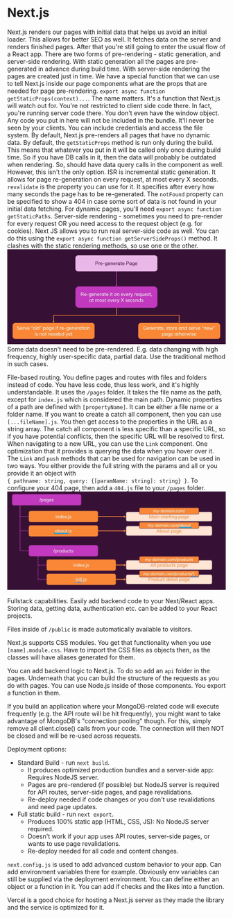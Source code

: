 <h1>Next.js</h1>

Next.js renders our pages with initial data that helps us avoid an initial
loader. This allows for better SEO as well. It fetches data on the server
and renders finished pages. After that you're still going to enter the usual
flow of a React app. There are two forms of pre-rendering - static generation,
and server-side rendering. With static generation all the pages are pre-generated
in advance during build time. With server-side rendering the pages are created
just in time. We have a special function that we can use to tell Next.js inside
our page components what are the props that are needed for page pre-rendering.
`export async function getStaticProps(context)...`. The name matters. It's a function
that Next.js will watch out for. You're not restricted to client side code there.
In fact, you're running server code there. You don't even have the window object.
Any code you put in here will not be included in the bundle. It'll never be seen
by your clients. You can include credentials and access the file system.
By default, Next.js pre-renders all pages that have no dynamic data.
By default, the `getStaticProps` method is run only during the build. This means
that whatever you put in it will be called only once during build time. So if
you have DB calls in it, then the data will probably be outdated when rendering.
So, should have data query calls in the component as well.
However, this isn't the only option. ISR is incremental static generation. It
allows for page re-generation on every request, at most every X seconds.
`revalidate` is the property you can use for it. It specifies after every how 
many seconds the page has to be re-generated. The `notFound` property can be
specified to show a 404 in case some sort of data is not found in your initial
data fetching. For dynamic pages, you'll need `export async function getStaticPaths`.
Server-side rendering - sometimes you need to pre-render for every request OR
you need access to the request object (e.g. for cookies). Next JS allows you to
run real server-side code as well. You can do this using the 
`export async function getServerSideProps()` method. It clashes with the static
rendering methods, so use one or the other.
![diagram](notes-images/page-regeneration.PNG)
Some data doesn't need to be pre-rendered. E.g. data changing with high 
frequency, highly user-specific data, partial data. Use the traditional 
method in such cases.


File-based routing. You define pages and routes with files and folders instead
of code. You have less code, thus less work, and it's highly understandable.
It uses the `/pages` folder. It takes the file name as the path, except for
`index.js` which is considered the main path. Dynamic properties of a path are
defined with `[propertyName]`. It can be either a file name or a folder name.
If you want to create a catch all component, then you can use `[...fileName].js`.
You then get access to the properties in the URL as a string array. The catch all
component is less specific than a specific URL, so if you have potential conflicts,
then the specific URL will be resolved to first.
When navigating to a new URL, you can use the `Link` component. One 
optimization that it provides is querying the data when you hover over it. 
The `Link` and `push` methods that  can be used for navigation can be used in 
two ways. You either provide the full string with the params and all or you 
provide it an object with  
`{ pathname: string, query: {[paramName: string]: string} }`. To configure your
404 page, then add a `404.js` file to your `/pages` folder.
![diagram](notes-images/next-js-file-based-routing.PNG)

Fullstack capabilities. Easily add backend code to your Next/React apps. Storing
data, getting data, authentication etc. can be added to your React projects.

Files inside of `/public` is made automatically available to visitors.

Next.js supports CSS modules. You get that functionality when you use 
`[name].module.css`. Have to import the CSS files as objects then, as
the classes will have aliases generated for them.

You can add backend logic to Next.js. To do so add an `api` folder in the pages. Underneath that
you can build the structure of the requests as you do with pages. You can use Node.js inside of
those components. You export a function in them.

If you build an application where your MongoDB-related code will execute frequently (e.g. the 
API route will be hit frequently), you might want to take advantage of MongoDB's "connection 
pooling" though.
For this, simply remove all client.close() calls from your code. The connection will then 
NOT be closed and will be re-used across requests.

Deployment options:
* Standard Build - run `next build`.
  * It produces optimized production bundles and a server-side
  app: Requires NodeJS server. 
  * Pages are pre-rendered (if possible) but NodeJS server is required for API routes, 
  server-side pages, and page revalidations. 
  * Re-deploy needed if code changes or you don't use revalidations and need page updates.
* Full static build - run `next export`. 
  * Produces 100% static app (HTML, CSS, JS): No NodeJS server required.
  * Doesn't work if your app uses API routes, server-side pages, or wants to use page 
  revalidations. 
  * Re-deploy needed for all code and content changes.

`next.config.js` is used to add advanced custom behavior to your app. Can add environment variables
there for example. Obviously env variables can still be supplied via the deployment environment.
You can define either an object or a function in it. You can add if checks and the likes into a 
function.

Vercel is a good choice for hosting a Next.js server as they made the library and the service is
optimized for it.